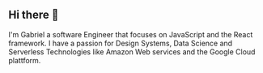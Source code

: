 ## Hi there 👋 
I'm Gabriel a software Engineer that focuses on JavaScript and the React framework. I have a passion for Design Systems, Data Science and Serverless Technologies like Amazon Web services and the Google Cloud plattform. 

<!--
**gabrielgog/gabrielgog** is a ✨ _special_ ✨ repository because its `README.md` (this file) appears on your GitHub profile.



